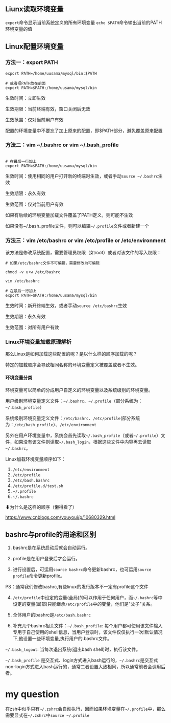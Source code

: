 ## Liunx读取环境变量

`export`命令显示当前系统定义的所有环境变量
`echo $PATH`命令输出当前的PATH环境变量的值

## Linux配置环境变量
### 方法一：export PATH
```
export PATH=/home/uusama/mysql/bin:$PATH

# 或者把PATH放在前面
export PATH=$PATH:/home/uusama/mysql/bin
```
生效时间：立即生效

生效期限：当前终端有效，窗口关闭后无效

生效范围：仅对当前用户有效

配置的环境变量中不要忘了加上原来的配置，即$PATH部分，避免覆盖原来配置

### 方法二：vim ~/.bashrc or vim ~/.bash_profile
```

# 在最后一行加上
export PATH=$PATH:/home/uusama/mysql/bin
```
生效时间：使用相同的用户打开新的终端时生效，或者手动`source ~/.bashrc`生效

生效期限：永久有效

生效范围：仅对当前用户有效

如果有后续的环境变量加载文件覆盖了PATH定义，则可能不生效

如果没有~/.bash_profile文件，则可以编辑`~/.profile`文件或者新建一个

### 方法三：vim /etc/bashrc or vim /etc/profile or /etc/environment

该方法是修改系统配置，需要管理员权限（如root）或者对该文件的写入权限：

```
# 如果/etc/bashrc文件不可编辑，需要修改为可编辑

chmod -v u+w /etc/bashrc

vim /etc/bashrc

# 在最后一行加上
export PATH=$PATH:/home/uusama/mysql/bin
```
生效时间：新开终端生效，或者手动`source /etc/bashrc`生效

生效期限：永久有效

生效范围：对所有用户有效

### Linux环境变量加载原理解析
那么Linux是如何加载这些配置的呢？是以什么样的顺序加载的呢？

特定的加载顺序会导致相同名称的环境变量定义被覆盖或者不生效。

#### 环境变量分类
环境变量可以简单的分成用户自定义的环境变量以及系统级别的环境变量。

用户级别环境变量定义文件：`~/.bashrc`、`~/.profile`（部分系统为：`~/.bash_profile`）

系统级别环境变量定义文件：`/etc/bashrc`、`/etc/profile`(部分系统为：`/etc/bash_profile`）、`/etc/environment`

另外在用户环境变量中，系统会首先读取`~/.bash_profile`（或者`~/.profile`）文件，如果没有该文件则读取`~/.bash_login`，根据这些文件中内容再去读取`~/.bashrc`。

Linux加载环境变量顺序如下：
1. `/etc/environment`
2. `/etc/profile`
3. `/etc/bash.bashrc`
4. `/etc/profile.d/test.sh`
5. `~/.profile`
6. `~/.bashrc`

⬇为什么是这样的顺序（懒得看了）

 https://www.cnblogs.com/youyoui/p/10680329.html

## bashrc与profile的用途和区别
1. bashrc是在系统启动后就会自动运行。

2. profile是在用户登录后才会运行。

3. 进行设置后，可运用`source bashrc`命令更新bashrc，也可运用`source profile`命令更新profile。

PS：通常我们修改bashrc,有些linux的发行版本不一定有profile这个文件

4. `/etc/profile`中设定的变量(全局)的可以作用于任何用户，而`~/.bashrc`等中设定的变量(局部)只能继承`/etc/profile`中的变量，他们是"父子"关系。

5. 全体用户的bashrc是`/etc/bash.bashrc`

6. 补充几个bashrc相关文件：`~/.bash_profile`: 每个用户都可使用该文件输入专用于自己使用的shell信息，当用户登录时，该文件仅仅执行一次!默认情况下,他设置一些环境变量,执行用户的.bashrc文件。

`~/.bash_logout`: 当每次退出系统(退出bash shell)时，执行该文件。

`~/.bash_profile` 是交互式、login方式进入bash运行的，`~/.bashrc`是交互式non-login方式进入bash运行的，通常二者设置大致相同，所以通常前者会调用后者。

# my question
在zsh中似乎只有`~/.zshrc`会自动执行，因而如果环境变量在`~/.profile`中，那么需要显式在`~/.zshrc`中`source ~/.profile`
